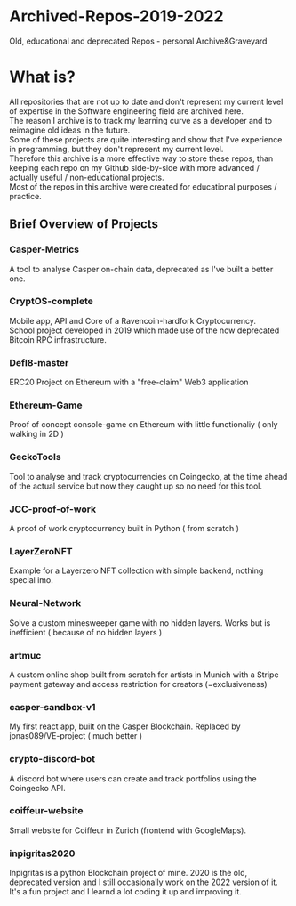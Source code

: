 # Archived-Repos-2019-2022
Old, educational and deprecated Repos - personal Archive&amp;Graveyard
# What is?
All repositories that are not up to date and don't represent my current level of expertise in the Software engineering field are archived here. \
The reason I archive is to track my learning curve as a developer and to reimagine old ideas in the future. \
Some of these projects are quite interesting and show that I've experience in programming, but they don't represent my current level. \
Therefore this archive is a more effective way to store these repos, than keeping each repo on my Github side-by-side with more advanced / actually useful / non-educational projects. \
Most of the repos in this archive were created for educational purposes / practice.
## Brief Overview of Projects
### Casper-Metrics
A tool to analyse Casper on-chain data, deprecated as I've built a better one.
### CryptOS-complete
Mobile app, API and Core of a Ravencoin-hardfork Cryptocurrency. \
School project developed in 2019 which made use of the now deprecated Bitcoin RPC infrastructure.
### Defl8-master
ERC20 Project on Ethereum with a "free-claim" Web3 application
### Ethereum-Game
Proof of concept console-game on Ethereum with little functionaliy ( only walking in 2D )
### GeckoTools
Tool to analyse and track cryptocurrencies on Coingecko, at the time ahead of the actual service but now they caught up so no need for this tool.
### JCC-proof-of-work
A proof of work cryptocurrency built in Python ( from scratch )
### LayerZeroNFT
Example for a Layerzero NFT collection with simple backend, nothing special imo.
### Neural-Network
Solve a custom minesweeper game with no hidden layers. Works but is inefficient ( because of no hidden layers )
### artmuc
A custom online shop built from scratch for artists in Munich with a Stripe payment gateway and access restriction for creators (=exclusiveness)
### casper-sandbox-v1
My first react app, built on the Casper Blockchain. Replaced by jonas089/VE-project ( much better )
### crypto-discord-bot
A discord bot where users can create and track portfolios using the Coingecko API.
### coiffeur-website
Small website for Coiffeur in Zurich (frontend with GoogleMaps).
### inpigritas2020
Inpigritas is a python Blockchain project of mine. 2020 is the old, deprecated version and I still occasionally work on the 2022 version of it. It's a fun project and I learnd a lot coding it up and improving it.
